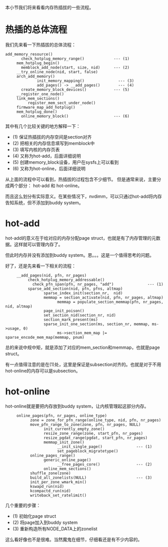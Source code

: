 本小节我们将来看看内存热插拔的一些流程。

# 热插的总体流程

我们先来看一下热插拔的总体流程：

```
add_memory_resource()
	   check_hotplug_memory_range()             --- (1)
     mem_hotplug_begin()
	   memblock_add_node(start, size, nid)      --- (2)
     __try_online_node(nid, start, false)
     arch_add_memory()
		      init_memory_mapping()               --- (3)
		      add_pages() -> __add_pages()        --- (4)
	   create_memory_block_devices()            --- (5)
     __register_one_node()
     link_mem_sections()
          register_mem_sect_under_node()
     firmware_map_add_hotplug()
     mem_hotplug_done()
	   online_memory_block()                    --- (6)
```

其中有几个比较关键的地方解释一下：

* (1) 保证热插拔的内存空间是section对齐
* (2) 把相关的内存信息填写到memblock中
* (3) 填写内核的内存页表
* (4) 又称为hot-add，后面详细说明
* (5) 创建memory_block设备，用户在sysfs上可以看到
* (6) 又称为hot-online，后面详细说明

从上面的流程中可以看到，热插拔的过程包含不少细节。
但是通常来说，主要分成两个部分： hot-add 和 hot-online。

而且这么划分有实际意义。在某些情况下，nvdimm，可以只通过hot-add将内存告知系统，但不添加到buddy system。

# hot-add

hot-add的意义在于给对应的内存分配page struct，也就是有了内存管理的元数据。这样就可以管理内存了。

但此时内存并没有添加到buddy system。恩。。。这是一个值得思考的问题。

好了，还是先来看一下相关的流程：

```
     __add_pages(nid, pfn, nr_pages)
          check_hotplug_memory_addressable()
	        check_pfn_span(pfn, nr_pages, "add")               --- (1)
          sparse_add_section(nid, pfn, pfns, altmap)
                 sparse_index_init(section_nr,  nid)
                 memmap = section_activate(nid, pfn, nr_pages, altmap)
                       memmap = populate_section_memmap(pfn, nr_pages, nid, altmap)
                 page_init_poison()
                 set_section_nid(section_nr, nid)
                 section_mark_present(ms)
                 sparse_init_one_section(ms, section_nr, memmap, ms->usage, 0)
                       ms->section_mem_map |= sparse_encode_mem_map(memmap, pnum)
```

总的来说中规中矩，就是添加了对应的mem_section和memmap，也就是page struct。

有一点值得注意的是在(1)处，这里是保证是subsection对齐的。也就是对于不用hot-online的内存可以是subsection。

# hot-online

hot-online就是要把内存放到buddy system，让内核管理起这部分内存。

```
     online_pages(pfn, nr_pages, online_type)
           zone = zone_for_pfn_range(online_type, nid, pfn, nr_pages)
           move_pfn_range_to_zone(zone, pfn, nr_pages, NULL)
                 init_currently_empty_zone()
                 resize_zone_range(zone, start_pfn, nr_pages)
                 resize_pgdat_range(pgdat, start_pfn, nr_pages)
                 memmap_init_zone()
                       __init_single_page()               --- (1)
                       set_pageblock_migratetype()
           online_pages_range()
                 generic_online_page()
                       __free_pages_core()                --- (2)
                 online_mem_sections()
           shuffle_zone(zone)
           build_all_zonelists(NULL)                      --- (3)
           init_per_zone_wmark_min()
           kswapd_run(nid)
           kcompactd_run(nid)
           writeback_set_ratelimit()
```

几个重要的步骤：

* (1) 初始化page struct
* (2) 将page加入到buddy system
* (3) 重新构造所有NODE_DATA上的zonelist

这么看好像也不是很难。当然魔鬼在细节，仔细看还是有不少内容的。
